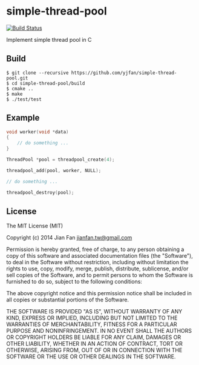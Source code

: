# simple-thread-pool
[![Build Status](https://travis-ci.org/yjfan/simple-thread-pool.svg?branch=master)](https://travis-ci.org/yjfan/simple-thread-pool)

Implement simple thread pool in C

## Build
```
$ git clone --recursive https://github.com/yjfan/simple-thread-pool.git
$ cd simple-thread-pool/build
$ cmake ..
$ make
$ ./test/test
```

## Example
```cpp
void worker(void *data)
{
    // do something ...
}
```

```cpp
ThreadPool *pool = threadpool_create(4);

threadpool_add(pool, worker, NULL);

// do something ...

threadpool_destroy(pool);
```

## License
The MIT License (MIT)

Copyright (c) 2014 Jian Fan <jianfan.tw@gmail.com>

Permission is hereby granted, free of charge, to any person obtaining a copy
of this software and associated documentation files (the "Software"), to deal
in the Software without restriction, including without limitation the rights
to use, copy, modify, merge, publish, distribute, sublicense, and/or sell
copies of the Software, and to permit persons to whom the Software is
furnished to do so, subject to the following conditions:

The above copyright notice and this permission notice shall be included in all
copies or substantial portions of the Software.

THE SOFTWARE IS PROVIDED "AS IS", WITHOUT WARRANTY OF ANY KIND, EXPRESS OR
IMPLIED, INCLUDING BUT NOT LIMITED TO THE WARRANTIES OF MERCHANTABILITY,
FITNESS FOR A PARTICULAR PURPOSE AND NONINFRINGEMENT. IN NO EVENT SHALL THE
AUTHORS OR COPYRIGHT HOLDERS BE LIABLE FOR ANY CLAIM, DAMAGES OR OTHER
LIABILITY, WHETHER IN AN ACTION OF CONTRACT, TORT OR OTHERWISE, ARISING FROM,
OUT OF OR IN CONNECTION WITH THE SOFTWARE OR THE USE OR OTHER DEALINGS IN THE
SOFTWARE.
